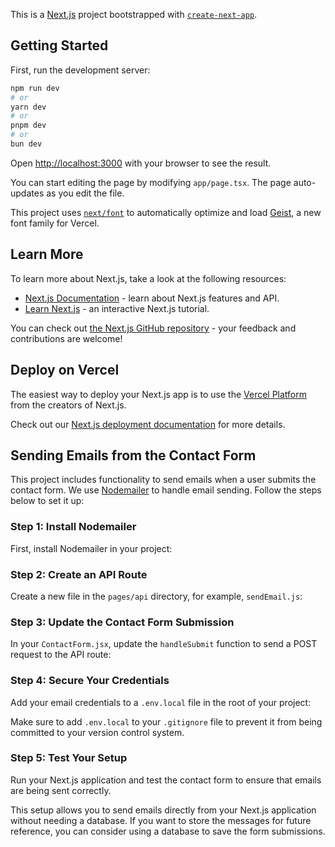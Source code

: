 This is a [Next.js](https://nextjs.org) project bootstrapped with [`create-next-app`](https://nextjs.org/docs/app/api-reference/cli/create-next-app).

## Getting Started

First, run the development server:

```bash
npm run dev
# or
yarn dev
# or
pnpm dev
# or
bun dev
```

Open [http://localhost:3000](http://localhost:3000) with your browser to see the result.

You can start editing the page by modifying `app/page.tsx`. The page auto-updates as you edit the file.

This project uses [`next/font`](https://nextjs.org/docs/app/building-your-application/optimizing/fonts) to automatically optimize and load [Geist](https://vercel.com/font), a new font family for Vercel.

## Learn More

To learn more about Next.js, take a look at the following resources:

- [Next.js Documentation](https://nextjs.org/docs) - learn about Next.js features and API.
- [Learn Next.js](https://nextjs.org/learn) - an interactive Next.js tutorial.

You can check out [the Next.js GitHub repository](https://github.com/vercel/next.js) - your feedback and contributions are welcome!

## Deploy on Vercel

The easiest way to deploy your Next.js app is to use the [Vercel Platform](https://vercel.com/new?utm_medium=default-template&filter=next.js&utm_source=create-next-app&utm_campaign=create-next-app-readme) from the creators of Next.js.

Check out our [Next.js deployment documentation](https://nextjs.org/docs/app/building-your-application/deploying) for more details.

## Sending Emails from the Contact Form

This project includes functionality to send emails when a user submits the contact form. We use [Nodemailer](https://nodemailer.com/) to handle email sending. Follow the steps below to set it up:

### Step 1: Install Nodemailer

First, install Nodemailer in your project:

### Step 2: Create an API Route

Create a new file in the `pages/api` directory, for example, `sendEmail.js`:

### Step 3: Update the Contact Form Submission

In your `ContactForm.jsx`, update the `handleSubmit` function to send a POST request to the API route:

### Step 4: Secure Your Credentials

Add your email credentials to a `.env.local` file in the root of your project:

Make sure to add `.env.local` to your `.gitignore` file to prevent it from being committed to your version control system.

### Step 5: Test Your Setup

Run your Next.js application and test the contact form to ensure that emails are being sent correctly.

This setup allows you to send emails directly from your Next.js application without needing a database. If you want to store the messages for future reference, you can consider using a database to save the form submissions.
